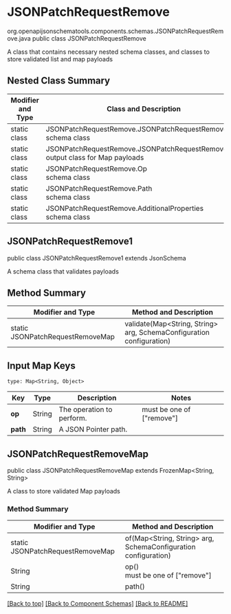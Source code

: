 # JSONPatchRequestRemove
org.openapijsonschematools.components.schemas.JSONPatchRequestRemove.java
public class JSONPatchRequestRemove

A class that contains necessary nested schema classes, and classes to store validated list and map payloads

## Nested Class Summary
| Modifier and Type | Class and Description |
| ----------------- | ---------------------- |
| static class | JSONPatchRequestRemove.JSONPatchRequestRemove1<br> schema class |
| static class | JSONPatchRequestRemove.JSONPatchRequestRemoveMap<br> output class for Map payloads |
| static class | JSONPatchRequestRemove.Op<br> schema class |
| static class | JSONPatchRequestRemove.Path<br> schema class |
| static class | JSONPatchRequestRemove.AdditionalProperties<br> schema class |

## JSONPatchRequestRemove1
public class JSONPatchRequestRemove1
extends JsonSchema

A schema class that validates payloads


## Method Summary
| Modifier and Type | Method and Description |
| ----------------- | ---------------------- |
| static JSONPatchRequestRemoveMap | validate(Map<String, String> arg, SchemaConfiguration configuration) |

## Input Map Keys
```
type: Map<String, Object>
```
Key | Type |  Description | Notes
------------ | ------------- | ------------- | -------------
**op** | String | The operation to perform. | must be one of ["remove"]
**path** | String | A JSON Pointer path. |

## JSONPatchRequestRemoveMap
public class JSONPatchRequestRemoveMap
extends FrozenMap<String, String>

A class to store validated Map payloads

### Method Summary
| Modifier and Type | Method and Description |
| ----------------- | ---------------------- |
| static JSONPatchRequestRemoveMap | of(Map<String, String> arg, SchemaConfiguration configuration) |
| String | op()<br> must be one of ["remove"] |
| String | path()<br> |

[[Back to top]](#top) [[Back to Component Schemas]](../../../README.md#Component-Schemas) [[Back to README]](../../../README.md)
